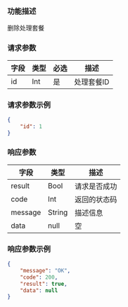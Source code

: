 ### 功能描述

删除处理套餐


### 请求参数

| 字段 | 类型 | 必选 | 描述       |
| ---- | ---- | ---- | ---------- |
| id   | Int  | 是   | 处理套餐ID |

### 请求参数示例

```json
{
    "id": 1
}
```

### 响应参数

| 字段    | 类型   | 描述         |
| ------- | ------ | ------------ |
| result  | Bool   | 请求是否成功 |
| code    | Int    | 返回的状态码 |
| message | String | 描述信息     |
| data    | null   | 空           |

### 响应参数示例

```json
{
    "message": "OK",
    "code": 200,
    "result": true,
    "data": null
}
```